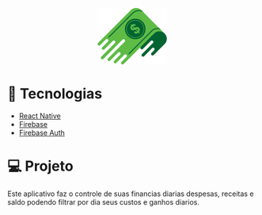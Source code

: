 <p align="center">
 <img src="https://github.com/marcoavfcc01121979/FinancialControl/blob/master/src/assets/Logo.png"></img>
</p>



 # :rocket: Tecnologias


- [React Native](https://reactnative.dev/) 
- [Firebase](https://firebase.google.com/) 
- [Firebase Auth](https://firebase.google.com/)


# :computer: Projeto
Este aplicativo faz o controle de suas financias diarias despesas, receitas e saldo podendo filtrar por dia seus custos e ganhos diarios.  
